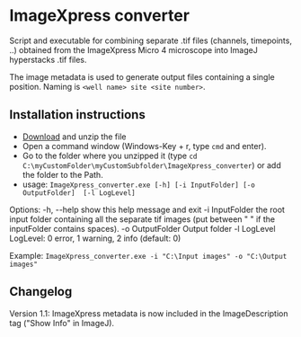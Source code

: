 # ImageXpress converter
Script and executable for combining separate .tif files (channels, timepoints, ..) obtained from the ImageXpress Micro 4 microscope into ImageJ hyperstacks .tif files.

The image metadata is used to generate output files containing a single position. Naming is `<well name> site <site number>`.

## Installation instructions
- [Download](https://github.com/BioImaging-NKI/ImageXpress_converter/releases/download/v1.1/ImageXpress_converter.v1.1.zip) and unzip the file
- Open a command window (Windows-Key + r, type `cmd` and enter).
- Go to the folder where you unzipped it (type `cd C:\myCustomFolder\myCustomSubfolder\ImageXpress_converter`) or add the folder to the Path.
- usage: `ImageXpress_converter.exe [-h] [-i InputFolder] [-o OutputFolder]  [-l LogLevel]`

Options:
  -h, --help               show this help message and exit
  -i InputFolder        the root input folder containing all the separate tif images (put between " " if the inputFolder contains spaces).
  -o OutputFolder    Output folder
  -l LogLevel             LogLevel: 0 error, 1 warning, 2 info (default: 0)

Example: `ImageXpress_converter.exe -i "C:\Input images" -o "C:\Output images"`


## Changelog
Version 1.1: ImageXpress metadata is now included in the ImageDescription tag ("Show Info" in ImageJ).
